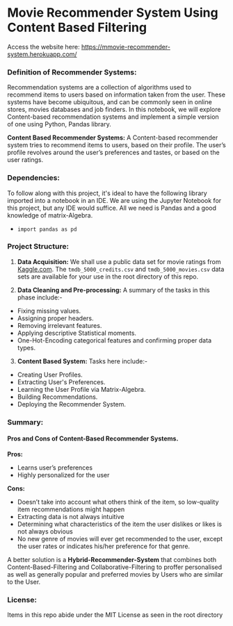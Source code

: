 
# Movie Recommender System Using Content Based Filtering
Access the website here: https://mmovie-recommender-system.herokuapp.com/

### Definition of Recommender Systems:

Recommendation systems are a collection of algorithms used to recommend items to users based on information taken from the user.
These systems have become ubiquitous, and can be commonly seen in online stores, movies databases and job finders.
In this notebook, we will explore Content-based recommendation systems and implement a simple version of one using Python, Pandas library.

**Content Based Recommender Systems:**
A Content-based recommender system tries to recommend items to users, based on their profile.
The user’s profile revolves around the user’s preferences and tastes, or based on the user ratings.

### Dependencies:

To follow along with this project, it's ideal to have the following library imported into a notebook in an IDE.
We are using the Jupyter Notebook for this project, but any IDE would suffice.
All we need is Pandas and a good knowledge of matrix-Algebra.

- `import pandas as pd`

### Project Structure:

1. **Data Acquisition:**
   We shall use a public data set for movie ratings from [Kaggle.com](https://www.kaggle.com/tmdb/tmdb-movie-metadata).
   The `tmdb_5000_credits.csv` and `tmdb_5000_movies.csv` data sets are available for your use in the root directory of this repo.

2. **Data Cleaning and Pre-processing:**
   A summary of the tasks in this phase include:-

- Fixing missing values.
- Assigning proper headers.
- Removing irrelevant features.
- Applying descriptive Statistical moments.
- One-Hot-Encoding categorical features and confirming proper data types.

3. **Content Based System:**
   Tasks here include:-

- Creating User Profiles.
- Extracting User's Preferences.
- Learning the User Profile via Matrix-Algebra.
- Building Recommendations.
- Deploying the Recommender System.

### Summary:

#### Pros and Cons of Content-Based Recommender Systems.

**Pros:**

- Learns user’s preferences
- Highly personalized for the user

**Cons:**

- Doesn’t take into account what others think of the item, so low-quality item recommendations might happen
- Extracting data is not always intuitive
- Determining what characteristics of the item the user dislikes or likes is not always obvious
- No new genre of movies will ever get recommended to the user, except the user rates or indicates his/her preference for that genre.

A better solution is a **Hybrid-Recommender-System** that combines both Content-Based-Filtering and Collaborative-Filtering to proffer personalised as well as generally popular and preferred movies by Users who are similar to the User.

### License:

Items in this repo abide under the MIT License as seen in the root directory
